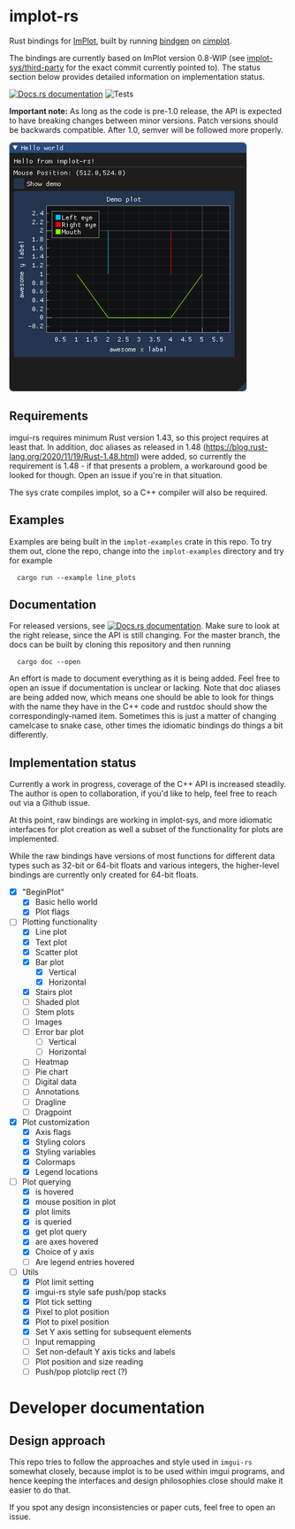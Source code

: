 
# implot-rs

Rust bindings for [ImPlot](https://github.com/epezent/implot), built by running
[bindgen](https://github.com/rust-lang/rust-bindgen) on [cimplot](https://github.com/cimgui/cimplot).

The bindings are currently based on ImPlot version 0.8-WIP (see 
[implot-sys/third-party](implot-sys/third-party) for the exact commit currently pointed to). 
The status section below provides detailed information on implementation status. 

[![Docs.rs documentation](https://docs.rs/implot/badge.svg)](https://docs.rs/implot/)
![Tests](https://github.com/4bb4/implot-rs/workflows/Tests/badge.svg)

**Important note:** As long as the code is pre-1.0 release, the API is expected to have 
breaking changes between minor versions. Patch versions should be backwards compatible. 
After 1.0, semver will be followed more properly.

![demo](demo.png)

## Requirements
imgui-rs requires minimum Rust version 1.43, so this project requires at least that. In
addition, doc aliases as released in 1.48 (https://blog.rust-lang.org/2020/11/19/Rust-1.48.html)
were added, so currently the requirement is 1.48 - if that presents a problem, a workaround
good be looked for though. Open an issue if you're in that situation.

The sys crate compiles implot, so a C++ compiler will also be required.

## Examples 
Examples are being built in the `implot-examples` crate in this repo. To try them out, 
clone the repo, change into the `implot-examples` directory and try for example
```
  cargo run --example line_plots
```

## Documentation
For released versions, see 
[![Docs.rs documentation](https://docs.rs/implot/badge.svg)](https://docs.rs/implot/). 
Make sure to look at the right release, since the API is still changing. 
For the master branch, the docs can be built by cloning this repository and then running 
```
  cargo doc --open
```
An effort is made to document everything as it is being added. Feel free to open an issue
if documentation is unclear or lacking. Note that doc aliases are being added now, which 
means one should be able to look for things with the name they have in the C++ code and
rustdoc should show the correspondingly-named item. Sometimes this is just a matter of 
changing camelcase to snake case, other times the idiomatic bindings do things a bit 
differently.

## Implementation status
Currently a work in progress, coverage of the C++ API is increased steadily. The author 
is open to collaboration, if you'd like to help, feel free to reach out via a Github issue.

At this point, raw bindings are working in implot-sys, and more idiomatic interfaces
for plot creation as well a subset of the functionality for plots are implemented. 

While the raw bindings have versions of most functions for different data types such as
32-bit or 64-bit floats and various integers, the higher-level bindings are currently only
created for 64-bit floats.

- [x] "BeginPlot"
  - [x] Basic hello world
  - [x] Plot flags
- [ ] Plotting functionality
  - [x] Line plot
  - [x] Text plot
  - [x] Scatter plot
  - [x] Bar plot
    - [x] Vertical
    - [x] Horizontal
  - [x] Stairs plot
  - [ ] Shaded plot
  - [ ] Stem plots
  - [ ] Images
  - [ ] Error bar plot
    - [ ] Vertical
    - [ ] Horizontal
  - [ ] Heatmap
  - [ ] Pie chart
  - [ ] Digital data
  - [ ] Annotations
  - [ ] Dragline
  - [ ] Dragpoint
- [x] Plot customization
  - [x] Axis flags
  - [x] Styling colors
  - [x] Styling variables
  - [x] Colormaps
  - [x] Legend locations
- [ ] Plot querying 
  - [x] is hovered
  - [x] mouse position in plot
  - [x] plot limits
  - [x] is queried
  - [x] get plot query
  - [x] are axes hovered
  - [x] Choice of y axis
  - [ ] Are legend entries hovered
- [ ] Utils
  - [x] Plot limit setting
  - [x] imgui-rs style safe push/pop stacks
  - [x] Plot tick setting
  - [x] Pixel to plot position
  - [x] Plot to pixel position
  - [x] Set Y axis setting for subsequent elements
  - [ ] Input remapping
  - [ ] Set non-default Y axis ticks and labels
  - [ ] Plot position and size reading
  - [ ] Push/pop plotclip rect (?)

# Developer documentation
## Design approach
This repo tries to follow the approaches and style used in `imgui-rs` somewhat closely,
because implot is to be used within imgui programs, and hence keeping the interfaces
and design philosophies close should make it easier to do that.

If you spot any design inconsistencies or paper cuts, feel free to open an issue.
